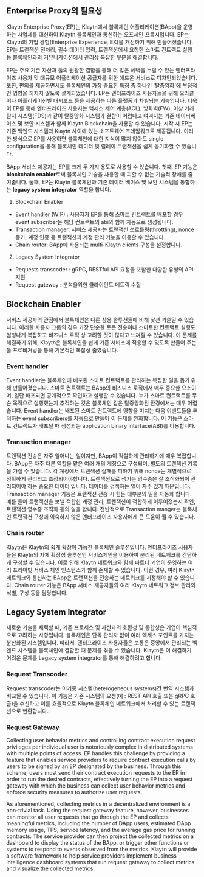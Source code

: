 ## Enterprise Proxy의 필요성
Klaytn Enterprise Proxy(EP)는 Klaytn에서 블록체인 어플리케이션(BApp)을 운영하는 사업체를 대신하여 Klaytn 블록체인과 통신하는 오프체인 프록시입니다. EP는 Klaytn의 기업 경험(Enterprise Experience, EX)을 개선하기 위해 만들어졌습니다. EP는 트랜잭션 전처리, 필수 데이터 입력, 트랜잭션에서 요청한 스마트 컨트랙트 실행 등 블록체인과의 커뮤니케이션에서 관리상 복잡한 부분을 해결합니다.

EP는 주요 기존 자산과 툴의 원활한 결합을 통해 더 많은 혜택을 누릴 수 있는 엔터프라이즈 사용자 및 대규모 어플리케이션 공급자를 위한 애드온 서비스로 디자인되었습니다. 또한, 편의를 제공하면서도 블록체인의 가장 중요한 특징 중 하나인 '탈중앙화'에 부정적인 영향을 끼치지 않도록 설계되었습니다. EP는 엔터프라이즈 사용자들을 위해 오라클이나 어플리케이션별 대시보드 등을 제공하는 다른 플랫폼과 차별되는 기능입니다. 더욱이 EP를 통해 엔터프라이즈 사용자는 액세스 제어 계층(ACL), 방화벽(FW), 이상 거래 탐지 시스템(FDS)과 같이 탈중앙화 시스템과 결합이 어렵다고 여겨지는 기존 데이터베이스 및 보안 시스템과 함께 Klaytn Blockchain을 사용할 수 있습니다. 시작 시 EP는 기존 백엔드 시스템과 Klaytn 사이에 있는 소프트웨어 프레임워크로 제공됩니다. 이러한 방식으로 EP를 사용하면 블록체인에 대한 지식이 많지 않아도 single configuration을 통해 블록체인 데이터 및 릴레이 트랜잭션을 쉽게 동기화할 수 있습니다.

BApp 서비스 제공자는 EP를 크게 두 가지 용도로 사용할 수 있습니다. 첫째, EP 기능은 **blockchain enabler**로써 블록체인 기술을 사용할 때 피할 수 없는 기술적 장애를 줄여줍니다. 둘째, EP는 Klaytn 블록체인과 기존 데이터 베이스 및 보안 시스템을 통합하는 **legacy system integrator** 역할을 합니다.

1. Blockchain Enabler
 - Event handler (WIP) : 사용자가 EP를 통해 스마트 컨트랙트를 배포할 경우 event subscriber는 해당 컨트랙트의 abi와 함께 자동으로 생성됩니다.
 - Transaction manager: 서비스 제공자는 트랜잭션 쓰로틀링(throttling), nonce 증가, 계정 인증 등 트랜잭션과 계정 관리 기능을 이용할 수 있습니다.
 - Chain router: BApp에 사용되는 multi-Klaytn clients 구성을 설정합니다.


2. Legacy System Integrator
 - Requests transcoder : gRPC, RESTful API 요청을 포함한 다양한 유형의 API 지원
 - Request gateway : 분석을위한 클라이언트 메트릭 수집



 ## Blockchain Enabler

 서비스 제공자의 관점에서 블록체인은 다른 상용 솔루션들에 비해 낯선 기술일 수 있습니다. 이러한 사용자 그룹의 경우 가장 단순한 토큰 전송이나 스마트한 컨트랙트 실행도 엄청나게 복잡하고 비즈니스 로직 상 고려할 것이 많다고 느껴질 수 있습니다. 이 문제를 해결하기 위해, Klaytn은 블록체인을 쉽게 기존 서비스에 적용할 수 있도록 만들어 주는 툴 프로비져닝을 통해 기본적인 복잡성 줄였습니다.


 ### Event handler

 Event handler는 블록체인에 배포된 스마트 컨트랙트를 관리하는 복잡한 일을 돕기 위해 만들어졌습니다. 스마트 컨트랙트는 BApp의 비즈니스 로직에서 매우 중요한 요소이며, 일단 배포되면 공개적으로 확인하고 실행할 수 있습니다. 누가 스마트 컨트랙트를 무슨 목적으로 실행했는지 추적하는 것은 블록체인 같은 탈중앙화된 환경에서는 매우 어렵습니다. Event handler는 배포된 스마트 컨트랙트에 영향을 미치는 다음 이벤트들을 추적하는 event subscribers를 자동으로 만들어 이 문제를 완화합니다. 이 기능은 스마트 컨트랙트가 배포될 때 생성되는 application binary interface(ABI)를 이용합니다.


 ### Transaction manager

 트랜잭션 전송은 자주 일어나는 일이지만, BApp이 적절하게 관리하기에 매우 복잡합니다. BApp은 자주 다른 역할을 맡은 여러 개의 계정으로 구성되며, 별도의 트랜잭션 기록을 가질 수 있습니다. 각 계정에서 트랜잭션 실패를 피하기 위해 nonce는 개별적으로 정확하게 관리되고 조정되어야합니다. 트랜잭션으로 생기는 영수증은 잘 조직화되어 관리되어야 하는 중요한 데이터 입니다. 데이터를 검색하는 일이 자주 있기 때문입니다. Transaction manager 기능은 트랜잭션 전송 시 힘든 대부분의 일을 자동화 합니다. 예를 들어 트랜잭션을 보낼 적합한 계정 관리, 트랜잭션이 적합하게 이루어졌는지 확인, 트랜잭션 영수증 조직화 등의 일을 합니다. 전반적으로 Transaction manger는 블록체인 트랜잭션 구성에 익숙하지 않은 엔터프라이즈 사용자에게 큰 도움이 될 수 있습니다.


 ### Chain router

 Klaytn은 Klaytn의 쉽게 확장이 가능한 블록체인 솔루션입니다. 엔터프라이즈 사용자들은 Klaytn의 자체 확장성 솔루션인 서비스체인을 이용하여 분리된 네트워크를 간단하게 구성할 수 있습니다. 이로 인해 Klaytn 네트워크와 함께 파트너 기업이 운영하는 여러 프라이빗 서비스 체인 인스턴스가 함께 존재할 수 있습니다. 이런 경우, 여러 Klaytn 네트워크와 통신하는 BApp은 트랜잭션을 전송하는 네트워크를 지정해야 할 수 있습니다. Chain router 기능은 BApp 서비스 제공자들의 여러 Klaytn 네트워크 정보 관리와 식별, 구성 등을 담당합니다.


 ## Legacy System Integrator

 새로운 기술을 채택할 때, 기존 프로세스 및 자산과의 호환성 및 통합성은 기업이 핵심적으로 고려하는 사항입니다. 블록체인은 단독 관리자 없이 여러 엑세스 포인트를 가지는 분산화된 시스템입니다. 따라서, 엔터프라이즈 사용자들은 보통은 중앙에서 관리되는 벡엔드 시스템을 블록체인에 결합할 때 문제를 겪을 수 있습니다. Klaytn은 이 해결하기 어려운 문제를 Legacy system integrator를 통해 해결하려고 합니다.


 ### Request Transcoder

 Request transcoder는 이기종 시스템(heterogeneous systems)간 번역 시스템과 비교될 수 있습니다. 이 기능은 기존 시스템의 요청(예 : REST API 호출 또는 gRPC 호출)을 수신하고 이를 효율적으로 Klaytn 블록체인 네트워크에서 처리할 수 있는 트랜잭션으로 변환합니다.


 ### Request Gateway

 Collecting user behavior metrics and controlling contract execution request privileges per individual user is notoriously complex in distributed systems with multiple points of access. EP handles this challenge by providing a feature that enables service providers to require contract execution calls by users to be signed by an EP designated by the business. Through this scheme, users must send their contract execution requests to the EP in order to run the desired contracts, effectively turning the EP into a request gateway with which the business can collect user behavior metrics and enforce security measures to authorize user requests.

 As aforementioned, collecting metrics in a decentralized environment is a non-trivial task. Using the request gateway feature, however, businesses can monitor all user requests that go through the EP and collects meaningful metrics, including the number of DApp users,  estimated DApp memory usage, TPS, service latency, and the average gas price for running contracts. The service provider can then project the collected metrics on a dashboard to display the status of the BApp, or trigger other functions or systems to respond to events observed from the metrics. Klaytn will provide a software framework to help service providers implement business intelligence dashboard systems that run request gateway to collect metrics and visualize the collected metrics.
